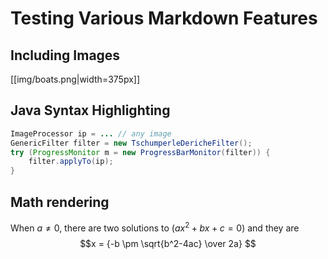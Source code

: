 # Testing Various Markdown Features


## Including Images
[[img/boats.png|width=375px]]

## Java Syntax Highlighting

```java
ImageProcessor ip = ... // any image
GenericFilter filter = new TschumperleDericheFilter();
try (ProgressMonitor m = new ProgressBarMonitor(filter)) {
    filter.applyTo(ip);
}
```

## Math rendering

When $a \ne 0$, there are two solutions to $(ax^2 + bx + c = 0)$ and they are 
$$x = {-b \pm \sqrt{b^2-4ac} \over 2a} $$